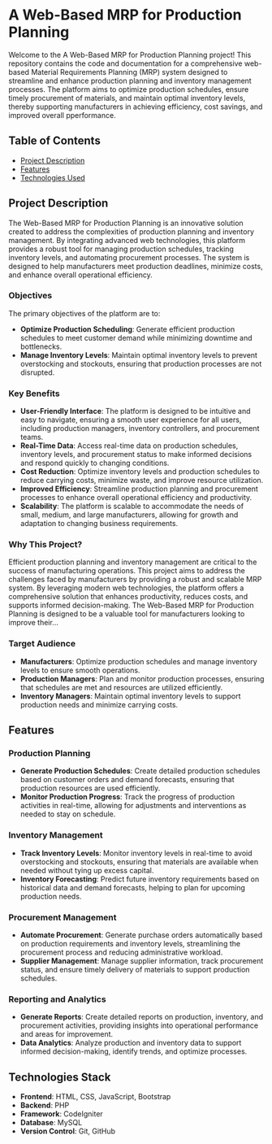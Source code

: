 # A Web-Based MRP for Production Planning

Welcome to the A Web-Based MRP for Production Planning project! This repository contains the code and documentation for a comprehensive web-based Material Requirements Planning (MRP) system designed to streamline and enhance production planning and inventory management processes. The platform aims to optimize production schedules, ensure timely procurement of materials, and maintain optimal inventory levels, thereby supporting manufacturers in achieving efficiency, cost savings, and improved overall pperformance.

## Table of Contents

- [Project Description](#project-description)
- [Features](#features)
- [Technologies Used](#technologies-used)

## Project Description

The Web-Based MRP for Production Planning is an innovative solution created to address the complexities of production planning and inventory management. By integrating advanced web technologies, this platform provides a robust tool for managing production schedules, tracking inventory levels, and automating procurement processes. The system is designed to help manufacturers meet production deadlines, minimize costs, and enhance overall operational efficiency.

### Objectives
The primary objectives of the platform are to:
- **Optimize Production Scheduling**: Generate efficient production schedules to meet customer demand while minimizing downtime and bottlenecks.
- **Manage Inventory Levels**: Maintain optimal inventory levels to prevent overstocking and stockouts, ensuring that production processes are not disrupted.

### Key Benefits
- **User-Friendly Interface**: The platform is designed to be intuitive and easy to navigate, ensuring a smooth user experience for all users, including production managers, inventory controllers, and procurement teams.
- **Real-Time Data**: Access real-time data on production schedules, inventory levels, and procurement status to make informed decisions and respond quickly to changing conditions.
- **Cost Reduction**: Optimize inventory levels and production schedules to reduce carrying costs, minimize waste, and improve resource utilization.
- **Improved Efficiency**: Streamline production planning and procurement processes to enhance overall operational efficiency and productivity.
- **Scalability**: The platform is scalable to accommodate the needs of small, medium, and large manufacturers, allowing for growth and adaptation to changing business requirements.

### Why This Project?
Efficient production planning and inventory management are critical to the success of manufacturing operations. This project aims to address the challenges faced by manufacturers by providing a robust and scalable MRP system. By leveraging modern web technologies, the platform offers a comprehensive solution that enhances productivity, reduces costs, and supports informed decision-making. The Web-Based MRP for Production Planning is designed to be a valuable tool for manufacturers looking to improve their...

### Target Audience
- **Manufacturers**: Optimize production schedules and manage inventory levels to ensure smooth operations.
- **Production Managers**: Plan and monitor production processes, ensuring that schedules are met and resources are utilized efficiently.
- **Inventory Managers**: Maintain optimal inventory levels to support production needs and minimize carrying costs.

## Features

### Production Planning
- **Generate Production Schedules**: Create detailed production schedules based on customer orders and demand forecasts, ensuring that production resources are used efficiently.
- **Monitor Production Progress**: Track the progress of production activities in real-time, allowing for adjustments and interventions as needed to stay on schedule.

### Inventory Management
- **Track Inventory Levels**: Monitor inventory levels in real-time to avoid overstocking and stockouts, ensuring that materials are available when needed without tying up excess capital.
- **Inventory Forecasting**: Predict future inventory requirements based on historical data and demand forecasts, helping to plan for upcoming production needs.

### Procurement Management
- **Automate Procurement**: Generate purchase orders automatically based on production requirements and inventory levels, streamlining the procurement process and reducing administrative workload.
- **Supplier Management**: Manage supplier information, track procurement status, and ensure timely delivery of materials to support production schedules.

### Reporting and Analytics
- **Generate Reports**: Create detailed reports on production, inventory, and procurement activities, providing insights into operational performance and areas for improvement.
- **Data Analytics**: Analyze production and inventory data to support informed decision-making, identify trends, and optimize processes.

## Technologies Stack

- **Frontend**: HTML, CSS, JavaScript, Bootstrap
- **Backend**: PHP
- **Framework**: CodeIgniter
- **Database**: MySQL
- **Version Control**: Git, GitHub
